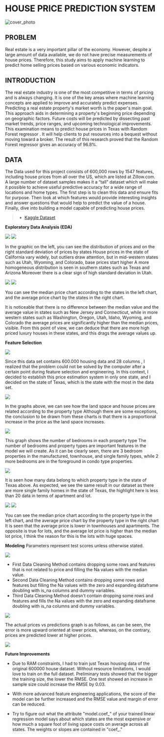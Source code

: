 # HOUSE PRICE PREDICTION SYSTEM
![cover_photo](./Images/image.jpg)

## PROBLEM
Real estate is a very important pillar of the economy. However, despite a large amount of data available, we do not have precise measurements of house prices. 
Therefore, this study aims to apply machine learning to predict home selling prices based on various economic indicators.

## INTRODUCTION
The real estate industry is one of the most competitive
in terms of pricing and is always changing. It is one of
the key areas where machine learning concepts are
applied to improve and accurately predict expenses.
Predicting a real estate property's market worth is the
paper's main goal. This approach aids in determining a
property's beginning price depending on geographic
factors. Future costs will be predicted by dissecting past
market trends, price ranges, and upcoming
technological improvements. This examination means to
predict house prices in Texas with Random Forest
regressor . It will help clients to put resources into a
bequest without moving toward a broker. The result of
this research proved that the Random Forest regressor
gives an accuracy of 96.8%.

## DATA
The Data used for this project consists of 600,000 rows by 1547 features, including house prices from all over the US, which are listed at Zillow.com. A large number of dataset samples makes it a “tall” dataset which will make it possible to achieve useful predictive accuracy for a wide range of locations and home types. The first step is to clean this data and ensure fits for purpose. Then look at which features would provide interesting insights and answer questions that would help to predict the value of a house. Finally, dive into building a model capable of predicting house prices.

> * [Kaggle Dataset](https://www.kaggle.com/datasets/polartech/500000-us-homes-data-for-sale-properties)

**Exploratory Data Analysis (EDA)**

![](./Images/indir3.png)     ![](./Images/indir12.png)

In the graphic on the left, you can see the distribution of prices and on the right standard deviation of prices by states
House prices in the state of California vary widely, but outliers draw attention, but in mid-western states such as Utah, Wyoming, and Colorado, base prices start higher
A more homogeneous distribution is seen in southern states such as Texas and Arizona
Moreover there is a clear sign of high standard deviation in Utah.


![](./Images/indir1.png)     ![](./Images/indir2.png)

You can see the median price chart according to the states in the
left chart, and the average price chart by the states in the right
chart.

It is noticeable that there is no difference between the median
value and the average value in states such as New Jersey and
Connecticut, while in more western states such as Washington,
Oregon, Utah, Idaho, Wyoming, and Colorado the average prices
are significantly higher than the median prices, visible. From this
point of view, we can deduce that there are more high priced
luxury houses in these states, and this drags the average values up.

**Feature Selection**

![](./Images/indir11.png)

Since this data set contains
600.000 housing data and 28 columns , I
realized that the problem could not be solved by the computer
after a certain point during feature selection and engineering. In
this context, I decided to establish this price estimation system in
only one state, and I decided on the state of Texas, which is the
state with the most in the data set.

![](./Images/indir6.png)

In the graphs above, we can see how the land space and
house prices are related according to the property type
Although there are some exceptions, the conclusion to be
drawn from these charts is that there is a proportional
increase in the price as the land space increases.

![](./Images/indir5.png)

This
graph shows the
number of bedrooms in each
property type
The number of bedrooms and
property types are important
features in the model we will
create.
As it can be clearly seen, there
are 3 bedroom properties in the
manufactured, townhouse, and
single family types, while 2
more bedrooms are in the
foreground in condo type
properties.

![](./Images/indir4.png)

It is seen how many data
belong to which property type in the state of Texas above.
As expected, we see the same result in our dataset as
there are more single family homes in the state of Texas,
the highlight here is less than 20 data in terms of
apartment and lot.

![](./Images/indir9.png)     ![](./Images/indir10.png)

You can see the median price chart according to the
property type in the left chart, and the average price
chart by the property type in the right chart
It is seen that the average price is lower in
townhouses
and apartments. The opposite is true for lots, and the
average lot price is higher than the median lot price, I
think the reason for this is the lots with huge spaces.

**Modeling**
Parameters represent test scores unless otherwise stated.

![](./Images/indir13.png)

* First Data Cleaning Method contains dropping some rows and features that is not related to price and filling the Na values with the median value.
* Second Data Cleaning Method contains dropping some rows and features but filling the Na values with the zero and expanding dataframe doubling with is_na columns and dummy variables.
* Third Data Cleaning Method doesn't contain dropping some rows and features and fills the Na values with the zero and expanding dataframe doubling with is_na columns and dummy variables.



![](./Images/indir7.png)

The actual prices vs predictions graph is as follows,
as can be seen, the error is more upward oriented at
lower prices, whereas, on the contrary, prices are
predicted lower at higher prices.

![](./Images/indir8.png)

**Future Improvements**
* Due to RAM constraints, I had to train just Texas
housing data of the original 600000 house dataset.
Without resource limitations, I would love to train
on the full dataset. Preliminary tests showed that
the bigger the training size, the lower the RMSE.
One test showed an increase in sample size could
increase the RMSE by 0.03.

* With more advanced feature engineering
applications, the score of the model can be further
increased and the RMSE value and margin of error
can be reduced.

* Try to figure out what the attribute "model.coef_" of your trained linear regression model says about which states are the most expensive or how much a square foot of living space costs on average across all states. The weights or slopes are contained in "coef_."
